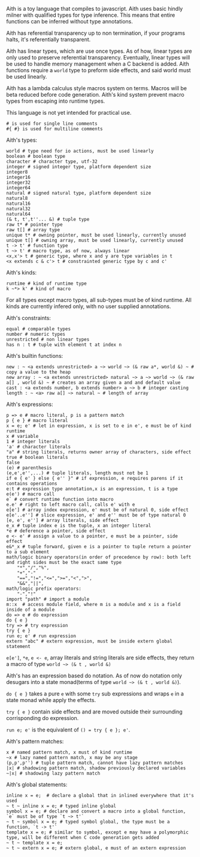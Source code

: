 Aith is a toy language that compiles to javascript. Aith uses basic hindly milner with qualified types for type inference. This means that entire functions can be inferred without type annotations.

Aith has referential transparency up to non termination, if your programs halts, it's referentially transparent.

Aith has linear types, which are use once types. As of how, linear types are only used to preserve referential transparency.
Eventually, linear types will be used to handle memory management when a C backend is added.
Aith functions require a `world` type to preform side effects, and said world must be used linearly.

Aith has a lambda calculus style macros system on terms. Macros will be beta reduced before code generation.
Aith's kind system prevent macro types from escaping into runtime types.

This language is not yet intended for practical use.

	# is used for single line comments
	#{ #} is used for multiline comments

Aith's types:

	world # type need for io actions, must be used linearly
	boolean # boolean type
	character # character type, utf-32
	integer # signed integer type, platform dependent size
	integer8
	integer16
	integer32
	integer64
	natural # signed natural type, platform dependent size
	natural8
	natural16
	natural32
	natural64
	(& t, t',t''... &) # tuple type
	raw t* # pointer type
	raw t[] # array type
	unique t* # owning pointer, must be used linearly, currently unused
	unique t[] # owning array, must be used linearly, currently unused
	t -> t' # function type
	t ~> t' # macro type, as of now, always linear
	<x,x'> t # generic type, where x and y are type variables in t
	<x extends c & c'> t # constrainted generic type by c and c'

Aith's kinds:

	runtime # kind of runtime type
	k ~*> k' # kind of macro

For all types except macro types, all sub-types must be of kind runtime.
All kinds are currently infered only, with no user supplied annotations.


Aith's constraints:

	equal # comparable types
	number # numeric types
	unrestricted # non linear types
	has n : t # tuple with element t at index n
	
Aith's builtin functions:

	new : ~ <a extends unrestricted> a ~> world ~> (& raw a*, world &) ~ # copy a value to the heap
	new array : ~ <a extends unrestricted> natural ~> a ~> world ~> (& raw a[] , world &) ~ # creates an array given a and and default value
	cast : <a extends number, b extends number> a ~> b # integer casting
	length : ~ <a> raw a[] ~> natural ~ # length of array
	
Aith's expressions:

	p => e # macro literal, p is a pattern match
	p { e } # macro literal
	x = e; e' # let in expression, x is set to e in e', e must be of kind runtime
	x # variable
	1 # integer literals
	'a' # character literals
	"a" # string literals, returns owner array of characters, side effect
	true # boolean literals
	false
	(e) # parenthesis
	(e,e',e'',...) # tuple literals, length must not be 1
	if e { e' } else { e'' }" # if expression, e requires parens if it contains operations
	e:t # expression type annotation,x is an expression, t is a type
	e(e') # macro call
	e` # convert runtime function into macro
	e.e' # right to left macro call, calls e' with e
	e[e'] # array index expression, e' must be of natural 0, side effect
	e[e'..e''] # slice expression, e' and e'' must be of type natural 0
	[e, e', e''] # array literals, side effect
	e_x # tuple index e is the tuple, x an integer literal
	*e # deference a pointer, side effect
	e <- e' # assign a value to a pointer, e must be a pointer, side effect
	e&*_x # tuple forward, given e is a pointer to tuple return a pointer to a sub element
	math/logic binary operators(in order of precedence by row): both left and right sides must be the exact same type
		"*","/","%",
		"+","-"
		"==","!=","<=",">=","<",">",
		"&&","||",
	math/logic prefix operators:
		"-","!"
	import "path" # import a module
	m::x  # access module field, where m is a module and x is a field inside of a module
	do => e # do expression
	do { e }
	try => # try expression
	try { e }
	run e; e' # run expression
	extern "abc" # extern expression, must be inside extern global statement

`e[e']`, `*e`, `e <- e`, array literals and string literals are side effects, they return a macro of type `world ~> (& t , world &)`

Aith's has an expression based do notation. As of now do notation only desugars into a state monad(terms of type `world ~> (& t , world &)`).

`do { e }` takes a pure `e` with some `try` sub expressions and wraps `e` in a state monad while apply the effects.

`try { e }` contain side effects and are moved outside their surrounding corrisponding do expression. 

`run e; e'` is the equivalent of `() = try { e }; e'`.


Aith's pattern matches:

	x # named pattern match, x must of kind runtime
	~x # lazy named pattern match, x may be any stage
	(p,p',p'') # tuple pattern match, cannot have lazy pattern matches
	|x| # shadowing pattern match, shadow previously declared variables
	~|x| # shadowing lazy pattern match
	
Aith's global statements:

	inline x = e;  # declare a global that in inlined everywhere that it's used
	~ t ~ inline x = e; # typed inline global
	symbol x = e; # declare and convert a macro into a global function, `e` must be of type `t ~> t'`
	~ t ~ symbol x = e; # typed symbol global, the type must be a function, `t -> t'`
	template x = e; # similar to symbol, except e may have a polymorphic type, will be different when C code generation gets added
	~ t ~ template x = e;
	~ t ~ extern x = e; # extern global, e must of an extern expression


